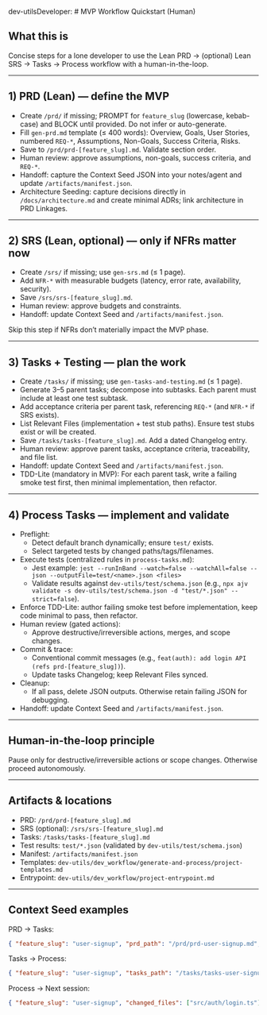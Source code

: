 dev-utilsDeveloper: # MVP Workflow Quickstart (Human)

## What this is
Concise steps for a lone developer to use the Lean PRD → (optional) Lean SRS → Tasks → Process workflow with a human-in-the-loop.

---

## 1) PRD (Lean) — define the MVP
- Create `/prd/` if missing; PROMPT for `feature_slug` (lowercase, kebab-case) and BLOCK until provided. Do not infer or auto-generate.
- Fill `gen-prd.md` template (≤ 400 words): Overview, Goals, User Stories, numbered `REQ-*`, Assumptions, Non-Goals, Success Criteria, Risks.
- Save to `/prd/prd-[feature_slug].md`. Validate section order.
- Human review: approve assumptions, non-goals, success criteria, and `REQ-*`.
- Handoff: capture the Context Seed JSON into your notes/agent and update `/artifacts/manifest.json`.
 - Architecture Seeding: capture decisions directly in `/docs/architecture.md` and create minimal ADRs; link architecture in PRD Linkages.

---

## 2) SRS (Lean, optional) — only if NFRs matter now
- Create `/srs/` if missing; use `gen-srs.md` (≤ 1 page).
- Add `NFR-*` with measurable budgets (latency, error rate, availability, security).
- Save `/srs/srs-[feature_slug].md`.
- Human review: approve budgets and constraints.
- Handoff: update Context Seed and `/artifacts/manifest.json`.

Skip this step if NFRs don’t materially impact the MVP phase.

---

## 3) Tasks + Testing — plan the work
- Create `/tasks/` if missing; use `gen-tasks-and-testing.md` (≤ 1 page).
- Generate 3–5 parent tasks; decompose into subtasks. Each parent must include at least one test subtask.
- Add acceptance criteria per parent task, referencing `REQ-*` (and `NFR-*` if SRS exists).
- List Relevant Files (implementation + test stub paths). Ensure test stubs exist or will be created.
- Save `/tasks/tasks-[feature_slug].md`. Add a dated Changelog entry.
- Human review: approve parent tasks, acceptance criteria, traceability, and file list.
- Handoff: update Context Seed and `/artifacts/manifest.json`.
 - TDD-Lite (mandatory in MVP): For each parent task, write a failing smoke test first, then minimal implementation, then refactor.

---

## 4) Process Tasks — implement and validate
- Preflight:
  - Detect default branch dynamically; ensure `test/` exists.
  - Select targeted tests by changed paths/tags/filenames.
- Execute tests (centralized rules in `process-tasks.md`):
  - Jest example: `jest --runInBand --watch=false --watchAll=false --json --outputFile=test/<name>.json <files>`
  - Validate results against `dev-utils/test/schema.json` (e.g., `npx ajv validate -s dev-utils/test/schema.json -d "test/*.json" --strict=false`).
 - Enforce TDD-Lite: author failing smoke test before implementation, keep code minimal to pass, then refactor.
- Human review (gated actions):
  - Approve destructive/irreversible actions, merges, and scope changes.
- Commit & trace:
  - Conventional commit messages (e.g., `feat(auth): add login API (refs prd-[feature_slug])`).
  - Update tasks Changelog; keep Relevant Files synced.
- Cleanup:
  - If all pass, delete JSON outputs. Otherwise retain failing JSON for debugging.
- Handoff: update Context Seed and `/artifacts/manifest.json`.

---

## Human-in-the-loop principle
Pause only for destructive/irreversible actions or scope changes. Otherwise proceed autonomously.

---

## Artifacts & locations
- PRD: `/prd/prd-[feature_slug].md`
- SRS (optional): `/srs/srs-[feature_slug].md`
- Tasks: `/tasks/tasks-[feature_slug].md`
- Test results: `test/*.json` (validated by `dev-utils/test/schema.json`)
- Manifest: `/artifacts/manifest.json`
- Templates: `dev-utils/dev_workflow/generate-and-process/project-templates.md`
- Entrypoint: `dev-utils/dev_workflow/project-entrypoint.md`

---

## Context Seed examples
PRD → Tasks:
```json
{ "feature_slug": "user-signup", "prd_path": "/prd/prd-user-signup.md", "requirement_ids": ["REQ-1","REQ-2"] }
```

Tasks → Process:
```json
{ "feature_slug": "user-signup", "tasks_path": "/tasks/tasks-user-signup.md", "test_stub_paths": ["src/auth/__tests__/login.test.ts"] }
```

Process → Next session:
```json
{ "feature_slug": "user-signup", "changed_files": ["src/auth/login.ts"], "last_status": "passed" }
```

